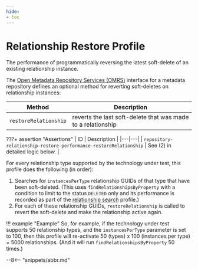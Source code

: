 ```yaml
---
hide:
- toc
---
```


<!-- SPDX-License-Identifier: CC-BY-4.0 -->
<!-- Copyright Contributors to the Egeria project. -->

# Relationship Restore Profile

The performance of programmatically reversing the latest soft-delete of an existing relationship instance.

The [Open Metadata Repository Services (OMRS)](/egeria-docs/services/omrs) interface for a metadata repository defines an optional method for reverting soft-deletes on relationship instances:

| Method | Description |
|---|---|
| `restoreRelationship` | reverts the last soft-delete that was made to a relationship |

???+ assertion "Assertions"
    | ID | Description |
    |---|---|
    | `repository-relationship-restore-performance-restoreRelationship` | See (2) in detailed logic below. |

For every relationship type supported by the technology under test, this profile does the following (in order):

1. Searches for `instancesPerType` relationship GUIDs of that type that have been soft-deleted. (This uses `findRelationshipsByProperty` with a condition to limit to the status `DELETED` only and its performance is recorded as part of the [relationship
   search](relationship-search.md) profile.)
1. For each of these relationship GUIDs, `restoreRelationship` is called to revert the soft-delete and make the relationship active again.

!!! example "Example"
    So, for example, if the technology under test supports 50 relationship types, and the `instancesPerType` parameter is set to 100, then this profile will re-activate 50 (types) x 100 (instances per type) = 5000 relationships. (And it will run `findRelationshipsByProperty` 50 times.)

--8<-- "snippets/abbr.md"
